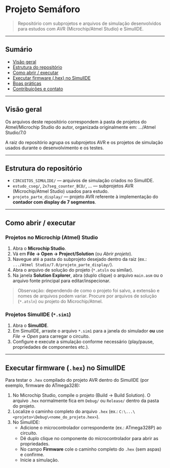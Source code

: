 # Projeto Semáforo

> Repositório com subprojetos e arquivos de simulação desenvolvidos para estudos com AVR (Microchip/Atmel Studio) e SimulIDE.

---

## Sumário
- [Visão geral](#visão-geral)  
- [Estrutura do repositório](#estrutura-do-repositório)  
- [Como abrir / executar](#como-abrir--executar)  
- [Executar firmware (.hex) no SimulIDE](#executar-firmware-hex-no-simulide)  
- [Boas práticas](#boas-práticas)  
- [Contribuições e contato](#contribuições-e-contato)

---

## Visão geral
Os arquivos deste repositório correspondem à pasta de projetos do Atmel/Microchip Studio do autor, organizada originalmente em:
.../Atmel Studio/7.0

A raiz do repositório agrupa os subprojetos AVR e os projetos de simulação usados durante o desenvolvimento e os testes.

---

## Estrutura do repositório
- `CIRCUITOS_SIMULIDE/` — arquivos de simulação criados no SimulIDE.  
- `estudo_cseg/`, `2x7seg_counter_BCD/`, ... — subprojetos AVR (Microchip/Atmel Studio) usados para estudo.  
- `projeto_parte_display/` — projeto AVR referente à implementação do **contador com display de 7 segmentos**.

---

## Como abrir / executar

### Projetos no Microchip (Atmel) Studio
1. Abra o **Microchip Studio**.  
2. Vá em **File → Open → Project/Solution** (ou *Abrir projeto*).  
3. Navegue até a pasta do subprojeto desejado dentro da raiz (ex.: `.../Atmel Studio/7.0/projeto_parte_display/`).  
4. Abra o arquivo de solução do projeto (`*.atsln` ou similar).  
5. Na janela **Solution Explorer**, abra (duplo clique) o arquivo `main.asm` ou o arquivo fonte principal para editar/inspecionar.

> Observação: dependendo de como o projeto foi salvo, a extensão e nomes de arquivos podem variar. Procure por arquivos de solução (`*.atsln`) ou projeto do Microchip/Atmel.

### Projetos SimulIDE (`*.sim1`)
1. Abra o **SimulIDE**.  
2. Em SimulIDE, arraste o arquivo `*.sim1` para a janela do simulador **ou** use *File → Open* para carregar o circuito.  
3. Configure e execute a simulação conforme necessário (play/pause, propriedades de componentes etc.).

---

## Executar firmware (`.hex`) no SimulIDE
Para testar o `.hex` compilado do projeto AVR dentro do SimulIDE (por exemplo, firmware do ATmega328):

1. No Microchip Studio, compile o projeto (Build → Build Solution). O arquivo `.hex` normalmente fica em `Debug/` ou `Release/` dentro da pasta do projeto.  
2. Localize o caminho completo do arquivo `.hex` (ex.: `C:\...\<projeto>\Debug\<nome_do_projeto.hex>`).  
3. No SimulIDE:
   - Adicione o microcontrolador correspondente (ex.: ATmega328P) ao circuito.  
   - Dê duplo clique no componente do microcontrolador para abrir as propriedades.  
   - No campo **Firmware** cole o caminho completo do `.hex` (sem aspas) e confirme.  
   - Inicie a simulação.
